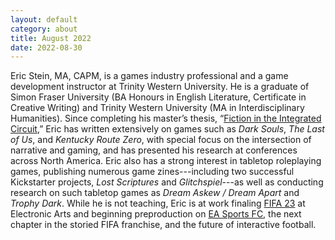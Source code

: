 ```yaml
---
layout: default
category: about
title: August 2022
date: 2022-08-30
---
```


Eric Stein, MA, CAPM, is a games industry professional and a game development instructor at Trinity Western University. He is a graduate of Simon Fraser University (BA Honours in English Literature, Certificate in Creative Writing) and Trinity Western University (MA in Interdisciplinary Humanities). Since completing his master’s thesis, “[Fiction in the Integrated Circuit](https://twu.arcabc.ca/islandora/object/twu:456),” Eric has written extensively on games such as *Dark Souls*, *The Last of Us*, and *Kentucky Route Zero*, with special focus on the intersection of narrative and gaming, and has presented his research at conferences across North America. Eric also has a strong interest in tabletop roleplaying games, publishing numerous game zines---including two successful Kickstarter projects, *Lost Scriptures* and *Glitchspiel*---as well as conducting research on such tabletop games as *Dream Askew / Dream Apart* and *Trophy Dark*. While he is not teaching, Eric is at work finaling [FIFA 23](https://www.ea.com/games/fifa/fifa-23) at Electronic Arts and beginning preproduction on [EA Sports FC](https://www.ea.com/news/ea-sports-fc), the next chapter in the storied FIFA franchise, and the future of interactive football.
